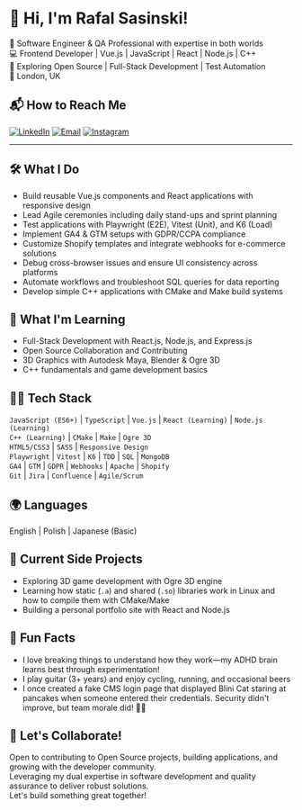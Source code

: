 # 👋 Hi, I'm Rafal Sasinski!
🚀 Software Engineer & QA Professional with expertise in both worlds  
💻 Frontend Developer | Vue.js | JavaScript | React | Node.js | C++  
🌱 Exploring Open Source | Full-Stack Development | Test Automation  
📍 London, UK

## 📬 How to Reach Me
[![LinkedIn](https://img.shields.io/badge/-LinkedIn-blue?style=flat-square&logo=Linkedin&logoColor=white&link=https://www.linkedin.com/in/rafsasinski)](https://www.linkedin.com/in/rafsasinski/)
[![Email](https://img.shields.io/badge/-Email-red?style=flat-square&logo=gmail&logoColor=white)](mailto:git@rafsasinski.com)
[![Instagram](https://img.shields.io/badge/-Instagram-purple?style=flat-square&logo=instagram&logoColor=white&link=https://www.instagram.com/fearless_diamond/)](https://www.instagram.com/fearless_diamond/)

---

## 🛠️ What I Do
- Build reusable Vue.js components and React applications with responsive design
- Lead Agile ceremonies including daily stand-ups and sprint planning
- Test applications with Playwright (E2E), Vitest (Unit), and K6 (Load)
- Implement GA4 & GTM setups with GDPR/CCPA compliance
- Customize Shopify templates and integrate webhooks for e-commerce solutions
- Debug cross-browser issues and ensure UI consistency across platforms
- Automate workflows and troubleshoot SQL queries for data reporting
- Develop simple C++ applications with CMake and Make build systems

## 🌱 What I'm Learning
- Full-Stack Development with React.js, Node.js, and Express.js
- Open Source Collaboration and Contributing
- 3D Graphics with Autodesk Maya, Blender & Ogre 3D
- C++ fundamentals and game development basics

## 🧑‍💻 Tech Stack
`JavaScript (ES6+)` | `TypeScript` | `Vue.js` | `React (Learning)` | `Node.js (Learning)`  
`C++ (Learning)` | `CMake` | `Make` | `Ogre 3D`  
`HTML5/CSS3` | `SASS` | `Responsive Design`  
`Playwright` | `Vitest` | `K6` | `TDD` | `SQL` | `MongoDB`  
`GA4` | `GTM` | `GDPR` | `Webhooks` | `Apache` | `Shopify`  
`Git` | `Jira` | `Confluence` | `Agile/Scrum`

## 🌍 Languages
English | Polish | Japanese (Basic)

## 🧪 Current Side Projects
- Exploring 3D game development with Ogre 3D engine
- Learning how static (`.a`) and shared (`.so`) libraries work in Linux and how to compile them with CMake/Make
- Building a personal portfolio site with React and Node.js

## 🎸 Fun Facts
- I love breaking things to understand how they work—my ADHD brain learns best through experimentation!
- I play guitar (3+ years) and enjoy cycling, running, and occasional beers
- I once created a fake CMS login page that displayed Blini Cat staring at pancakes when someone entered their credentials. Security didn't improve, but team morale did! 🥞🐱

## 🤝 Let's Collaborate!
Open to contributing to Open Source projects, building applications, and growing with the developer community.  
Leveraging my dual expertise in software development and quality assurance to deliver robust solutions.  
Let's build something great together!
